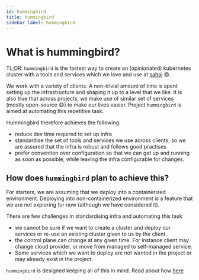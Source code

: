 ```yaml
---
id: hummingbird
title: hummingbird
sidebar_label: hummingbird
---
```

# What is hummingbird?

TL;DR: `hummingbird` is the fastest way to create an (opinionated) kubernetes cluster with a tools and services which we love and use at [sahaj](https://github.com/sahajsoft/hummingbird-doc) 😄.

We work with a variety of clients. A non-trivial amount of time is spent setting up the infrastructure and shaping it up to a level that we like. It is also true that across projects, we make use of similar set of services (mostly open-source 😄) to make our lives easier. Project `hummingbird` is aimed at automating this repetitive task.

Hummingbird therefore achieves the following:

* reduce dev time required to set up infra
* standardise the set of tools and services we use across clients, so we are assured that the infra is robust and follows good practises
* prefer convention over configuration so that we can get up and running as soon as possible, while leaving the infra configurable for changes.

## How does `hummingbird` plan to achieve this?

For starters, we are assuming that we deploy into a containerised environment. Deploying into non-containerized environment is a feature that we are not exploring for now (although we have considered it). 

There are few challenges in standardising infra and automating this task

* we cannot be sure if we want to create a cluster and deploy our services or re-use an existing cluster given to us by the client.
* the control plane can change at any given time. For instance client may change cloud provider, or move from managed to self-managed service.
* Some services which we want to deploy are not wanted in the project or may already exist in the project.

`hummingbird` is designed keeping all of this in mind. Read about how [here](getting-started/architecture)

